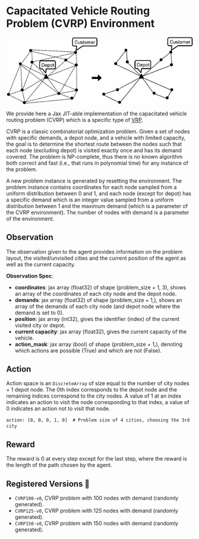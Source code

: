 # Capacitated Vehicle Routing Problem (CVRP) Environment

<p align="center">
        <img src="../img/cvrp_img0.png" width="500"/>
</p>

We provide here a Jax JIT-able implementation of the capacitated vehicle routing problem
(CVRP) which is a specific type of [VRP](https://en.wikipedia.org/wiki/Vehicle_routing_problem).


CVRP is a classic combinatorial optimization problem. Given a set of nodes with specific demands,
a depot node, and a vehicle with limited capacity, the goal is to determine the shortest route
between the nodes such that each node (excluding depot) is visited exactly once and has its demand
covered. The problem is NP-complete, thus there is no known algorithm both correct and fast 
(i.e., that runs in polynomial time) for any instance of the problem.

A new problem instance is generated by resetting the environment. The problem instance contains 
coordinates for each node sampled from a uniform distribution between 0 and 1, and each node
(except for depot) has a specific demand which is an integer value sampled from a uniform
distribution between 1 and the maximum demand (which is a parameter of the CVRP environment). 
The number of nodes with demand is a parameter of the environment.

## Observation
The observation given to the agent provides information on the problem layout, the visited/unvisited cities and
the current position of the agent as well as the current capacity.

**Observation Spec**:

- **coordinates**: jax array (float32) of shape (problem_size + 1, 3), shows an array of the coordinates of each city node 
and the depot node.
- **demands**: jax array (float32) of shape (problem_size + 1,), shows an array of the demands of each city node 
(and depot node where the demand is set to 0).
- **position**: jax array (int32), gives the identifier (index) of the current visited city or depot.
- **current capacity**: jax array (float32), gives the current capacity of the vehicle.
- **action_mask**: jax array (bool) of shape (problem_size + 1,), denoting which actions are possible (True) and 
which are not (False).

## Action
Action space is an `DiscreteArray` of size equal to the number of city nodes + 1 depot node. The 0th 
index corresponds to the depot node and the remaining indices correspond to the city nodes. A value
of 1 at an index indicates an action to visit the node corresponding to that index, 
a value of 0 indicates an action not to visit that node. 

```
action: [0, 0, 0, 1, 0]  # Problem size of 4 cities, choosing the 3rd city
```

## Reward
The reward is 0 at every step except for the last step, where the reward is
the length of the path chosen by the agent.

## Registered Versions 📖
- `CVRP100-v0`, CVRP problem with 100 nodes with demand (randomly generated).
- `CVRP125-v0`, CVRP problem with 125 nodes with demand (randomly generated).
- `CVRP150-v0`, CVRP problem with 150 nodes with demand (randomly generated).

